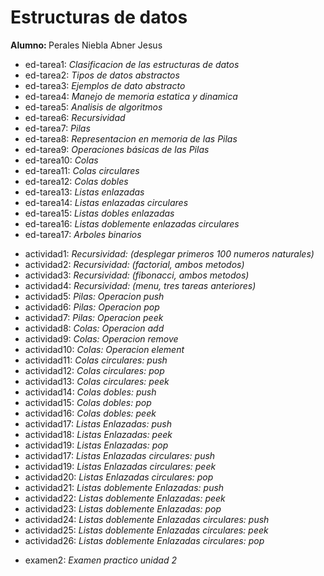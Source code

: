 <h1>Estructuras de datos</h1>
<b>Alumno: </b>Perales Niebla Abner Jesus
<ul>
  <li b href="https://github.com/AbnerPerales19/Estructura-de-datos/blob/master/Investigaciones/Clasificaci%C3%B3n%20de%20estructura%20de%20datos.pdf">ed-tarea1: </b> <i> Clasificacion de las estructuras de datos</i>
  <li b>ed-tarea2: </b> <i> Tipos de datos abstractos</i>
  <li b>ed-tarea3: </b> <i> Ejemplos de dato abstracto</i>
  <li b>ed-tarea4: </b> <i> Manejo de memoria estatica y dinamica</i>
  <li b>ed-tarea5: </b> <i> Analisis de algoritmos</i>
  <li b>ed-tarea6: </b> <i> Recursividad</i>
  <li b>ed-tarea7: </b> <i> Pilas</i>
  <li b>ed-tarea8: </b> <i> Representacion en memoria de las Pilas</i>
  <li b>ed-tarea9: </b> <i> Operaciones básicas de las Pilas</i>
  <li b>ed-tarea10: </b> <i> Colas</i>
  <li b>ed-tarea11: </b> <i> Colas circulares</i>
  <li b>ed-tarea12: </b> <i> Colas dobles</i>
  <li b>ed-tarea13: </b> <i> Listas enlazadas</i>
  <li b>ed-tarea14: </b> <i> Listas enlazadas circulares</i>
  <li b>ed-tarea15: </b> <i> Listas dobles enlazadas</i>
  <li b>ed-tarea16: </b> <i> Listas doblemente enlazadas circulares</i>
  <li b>ed-tarea17: </b> <i> Arboles binarios</i>
</ul>

<ul>
  <li b>actividad1: </b> <i> Recursividad: (desplegar primeros 100 numeros naturales)</i>
  <li b>actividad2: </b> <i> Recursividad: (factorial, ambos metodos)</i>
  <li b>actividad3: </b> <i> Recursividad: (fibonacci, ambos metodos)</i>
  <li b>actividad4: </b> <i> Recursividad: (menu, tres tareas anteriores)</i>
  <li b>actividad5: </b> <i> Pilas: Operacion push</i>
  <li b>actividad6: </b> <i> Pilas: Operacion pop</i>
  <li b>actividad7: </b> <i> Pilas: Operacion peek</i>
  <li b>actividad8: </b> <i> Colas: Operacion add</i>
  <li b>actividad9: </b> <i> Colas: Operacion remove</i>
  <li b>actividad10: </b> <i> Colas: Operacion element</i>
  <li b>actividad11: </b> <i> Colas circulares: push</i>
  <li b>actividad12: </b> <i> Colas circulares: pop</i>
  <li b>actividad13: </b> <i> Colas circulares: peek</i>
  <li b>actividad14: </b> <i> Colas dobles: push</i>
  <li b>actividad15: </b> <i> Colas dobles: pop</i>
  <li b>actividad16: </b> <i> Colas dobles: peek</i>
  <li b>actividad17: </b> <i> Listas Enlazadas: push</i>
  <li b>actividad18: </b> <i> Listas Enlazadas: peek</i>
  <li b>actividad19: </b> <i> Listas Enlazadas: pop</i>
  <li b>actividad17: </b> <i> Listas Enlazadas circulares: push</i>
  <li b>actividad19: </b> <i> Listas Enlazadas circulares: peek</i>
  <li b>actividad20: </b> <i> Listas Enlazadas circulares: pop</i>
  <li b>actividad21: </b> <i> Listas doblemente Enlazadas: push</i>
  <li b>actividad22: </b> <i> Listas doblemente Enlazadas: peek</i>
  <li b>actividad23: </b> <i> Listas doblemente Enlazadas: pop</i>
  <li b>actividad24: </b> <i> Listas doblemente Enlazadas circulares: push</i>
  <li b>actividad25: </b> <i> Listas doblemente Enlazadas circulares: peek</i>
  <li b>actividad26: </b> <i> Listas doblemente Enlazadas circulares: pop</i>
</ul>

<ul>
  <li b>examen2: </b> <i> Examen practico unidad 2</i>
</ul>
